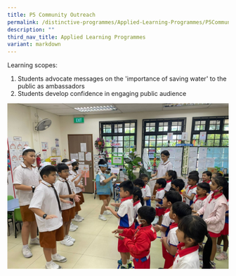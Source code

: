 ```yaml
---
title: P5 Community Outreach
permalink: /distinctive-programmes/Applied-Learning-Programmes/P5CommunityOutreach/
description: ""
third_nav_title: Applied Learning Programmes
variant: markdown
---
```

Learning scopes:

1. Students advocate messages on the 'importance of saving water' to the public as ambassadors
2. Students develop confidence in engaging public audience



![](/images/p5%20community%20outreach_1.jpeg)